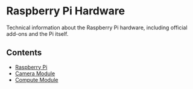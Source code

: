 # Raspberry Pi Hardware

Technical information about the Raspberry Pi hardware, including official add-ons and the Pi itself.

## Contents

- [Raspberry Pi](raspberrypi/README.md)
- [Camera Module](camera.md)
- [Compute Module](computemodule/README.md)
